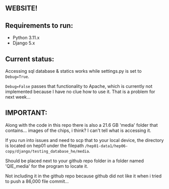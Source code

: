 WEBSITE!
-
Requirements to run:
-
- Python 3.11.x
- Django 5.x

Current status:
-
Accessing sql database & statics works while settings.py is set to ```Debug=True```.

```Debug=False``` passes that functionality to Apache, which is currently not implemented because I have no clue how to use it. That is a problem for next week...

IMPORTANT:
-
Along with the code in this repo there is also a 21.6 GB 'media' folder that contains... images of the chips, i think? I can't tell what is accessing it.

If you run into issues and need to scp that to your local device, the directory is located on hep01 under the filepath ```/hep01-data1/hep06-copy/django/testing_database_he/media```.

Should be placed next to your github repo folder in a folder named 'QIE_media' for the program to locate it. 

Not including it in the github repo because github did not like it when i tried to push a 86,000 file commit... 
